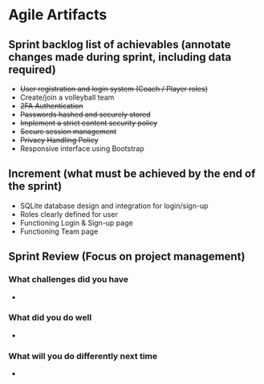 # Agile Artifacts

## Sprint backlog list of achievables (annotate changes made during sprint, including data required)

- ~~User registration and login system (Coach / Player roles)~~
- Create/join a volleyball team
- ~~2FA Authentication~~
- ~~Passwords hashed and securely stored~~
- ~~Implement a strict content security policy~~
- ~~Secure session management~~
- ~~Privacy Handling Policy~~
- Responsive interface using Bootstrap

## Increment (what must be achieved by the end of the sprint)

- SQLite database design and integration for login/sign-up
- Roles clearly defined for user
- Functioning Login & Sign-up page
- Functioning Team page

## Sprint Review (Focus on project management)

### What challenges did you have

-

### What did you do well

-

### What will you do differently next time

-
